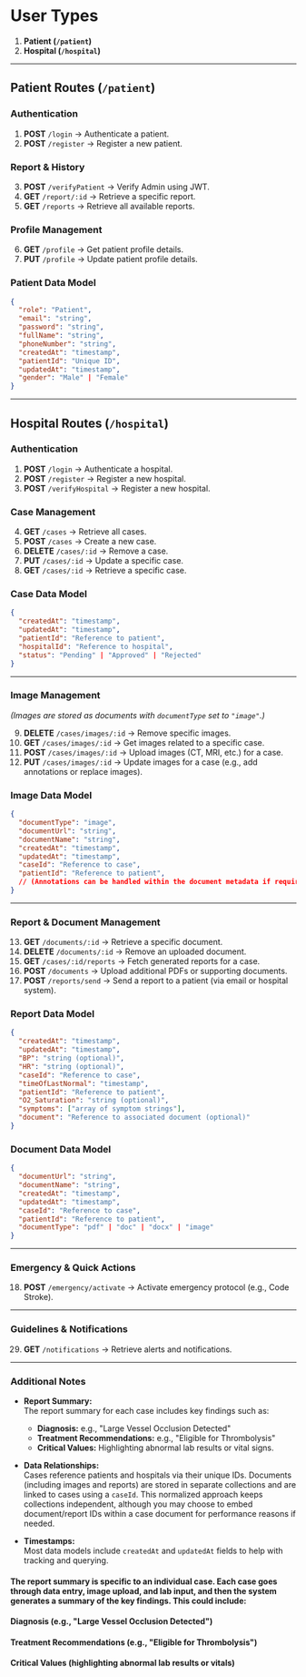 # **User Types**

1. **Patient (`/patient`)**
2. **Hospital (`/hospital`)**

---

## **Patient Routes (`/patient`)**

### **Authentication**

1. **POST** `/login` → Authenticate a patient.
2. **POST** `/register` → Register a new patient.  

### **Report & History**

3. **POST** `/verifyPatient` → Verify Admin using JWT. 
4. **GET** `/report/:id` → Retrieve a specific report.  
5. **GET** `/reports` → Retrieve all available reports.  

### **Profile Management**

6. **GET** `/profile` → Get patient profile details.  
7. **PUT** `/profile` → Update patient profile details.

### **Patient Data Model**

```json
{
  "role": "Patient",
  "email": "string",
  "password": "string",
  "fullName": "string",
  "phoneNumber": "string",
  "createdAt": "timestamp",
  "patientId": "Unique ID",
  "updatedAt": "timestamp",
  "gender": "Male" | "Female"
}
```

---

## **Hospital Routes (`/hospital`)**

### **Authentication**

1. **POST** `/login` → Authenticate a hospital.
2. **POST** `/register` → Register a new hospital.  
3. **POST** `/verifyHospital` → Register a new hospital.  


### **Case Management**

4. **GET** `/cases` → Retrieve all cases.  
5. **POST** `/cases` → Create a new case.  
6. **DELETE** `/cases/:id` → Remove a case.  
7. **PUT** `/cases/:id` → Update a specific case.  
8. **GET** `/cases/:id` → Retrieve a specific case.  

### **Case Data Model**

```json
{
  "createdAt": "timestamp",
  "updatedAt": "timestamp",
  "patientId": "Reference to patient",
  "hospitalId": "Reference to hospital",
  "status": "Pending" | "Approved" | "Rejected"
}
```

---

### **Image Management**

*(Images are stored as documents with `documentType` set to `"image"`.)*

9. **DELETE** `/cases/images/:id` → Remove specific images.
10. **GET** `/cases/images/:id` → Get images related to a specific case.  
11. **POST** `/cases/images/:id` → Upload images (CT, MRI, etc.) for a case.  
12. **PUT** `/cases/images/:id` → Update images for a case (e.g., add annotations or replace images).  

### **Image Data Model**

```json
{
  "documentType": "image",
  "documentUrl": "string",
  "documentName": "string",
  "createdAt": "timestamp",
  "updatedAt": "timestamp",
  "caseId": "Reference to case",
  "patientId": "Reference to patient",
  // (Annotations can be handled within the document metadata if required.)
}
```

---

### **Report & Document Management**

13. **GET** `/documents/:id` → Retrieve a specific document.  
14. **DELETE** `/documents/:id` → Remove an uploaded document.
15. **GET** `/cases/:id/reports` → Fetch generated reports for a case.  
16. **POST** `/documents` → Upload additional PDFs or supporting documents.  
17. **POST** `/reports/send` → Send a report to a patient (via email or hospital system).  

### **Report Data Model**

```json
{
  "createdAt": "timestamp",
  "updatedAt": "timestamp",
  "BP": "string (optional)",
  "HR": "string (optional)",
  "caseId": "Reference to case",
  "timeOfLastNormal": "timestamp",
  "patientId": "Reference to patient",
  "O2_Saturation": "string (optional)",
  "symptoms": ["array of symptom strings"],
  "document": "Reference to associated document (optional)"
}
```

### **Document Data Model**

```json
{
  "documentUrl": "string",
  "documentName": "string",
  "createdAt": "timestamp",
  "updatedAt": "timestamp",
  "caseId": "Reference to case",
  "patientId": "Reference to patient",
  "documentType": "pdf" | "doc" | "docx" | "image"
}
```

---

### **Emergency & Quick Actions**

18. **POST** `/emergency/activate` → Activate emergency protocol (e.g., Code Stroke).

---

### **Guidelines & Notifications**

29. **GET** `/notifications` → Retrieve alerts and notifications.

---

### **Additional Notes**

- **Report Summary:**  
  The report summary for each case includes key findings such as:  
  - **Diagnosis:** e.g., "Large Vessel Occlusion Detected"  
  - **Treatment Recommendations:** e.g., "Eligible for Thrombolysis"  
  - **Critical Values:** Highlighting abnormal lab results or vital signs.

- **Data Relationships:**  
  Cases reference patients and hospitals via their unique IDs. Documents (including images and reports) are stored in separate collections and are linked to cases using a `caseId`. This normalized approach keeps collections independent, although you may choose to embed document/report IDs within a case document for performance reasons if needed.

- **Timestamps:**  
  Most data models include `createdAt` and `updatedAt` fields to help with tracking and querying.


#### The report summary is specific to an individual case. Each case goes through data entry, image upload, and lab input, and then the system generates a summary of the key findings. This could include:

#### Diagnosis (e.g., "Large Vessel Occlusion Detected")
#### Treatment Recommendations (e.g., "Eligible for Thrombolysis")
#### Critical Values (highlighting abnormal lab results or vitals)
